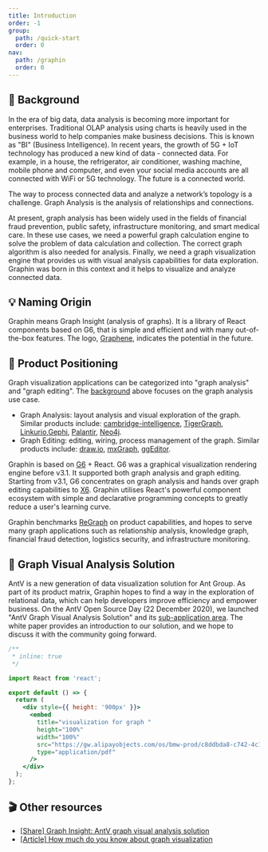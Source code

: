 ```yaml
---
title: Introduction
order: -1
group:
  path: /quick-start
  order: 0
nav:
  path: /graphin
  order: 0
---
```


## 📖 Background

In the era of big data, data analysis is becoming more important for enterprises. Traditional OLAP analysis using charts is heavily used in the business world to help companies make business decisions. This is known as "BI" (Business Intelligence). In recent years, the growth of 5G + IoT technology has produced a new kind of data - connected data. For example, in a house, the refrigerator, air conditioner, washing machine, mobile phone and computer, and even your social media accounts are all connected with WiFi or 5G technology. The future is a connected world.

The way to process connected data and analyze a network’s topology is a challenge. Graph Analysis is the analysis of relationships and connections.

At present, graph analysis has been widely used in the fields of financial fraud prevention, public safety, infrastructure monitoring, and smart medical care. In these use cases, we need a powerful graph calculation engine to solve the problem of data calculation and collection. The correct graph algorithm is also needed for analysis. Finally, we need a graph visualization engine that provides us with visual analysis capabilities for data exploration. Graphin was born in this context and it helps to visualize and analyze connected data.

## 💡 Naming Origin

Graphin means Graph Insight (analysis of graphs). It is a library of React components based on G6, that is simple and efficient and with many out-of-the-box features. The logo, [Graphene](https://en.wikipedia.org/wiki/Graphene), indicates the potential in the future.

## 🚀 Product Positioning

Graph visualization applications can be categorized into "graph analysis" and "graph editing". The [background](#Background) above focuses on the graph analysis use case.

- Graph Analysis: layout analysis and visual exploration of the graph. Similar products include: [cambridge-intelligence](https://cambridge-intelligence.com/), [TigerGraph](https://testdrive.tigergraph.com), [Linkurio](https://crunchbase.linkurio.us/demo/),[Gephi](https://gephi.org/), [Palantir](https://www.palantir.com/), [Neo4j](https://neo4j.com/product/).
- Graph Editing: editing, wiring, process management of the graph. Similar products include: [draw.io](https://www.draw.io/), [mxGraph](https://github.com/jgraph/mxgraph), [ggEditor](http://ggeditor.com/).

Graphin is based on [G6](https://g6.antv.vision/) + React. G6 was a graphical visualization rendering engine before v3.1. It supported both graph analysis and graph editing. Starting from v3.1, G6 concentrates on graph analysis and hands over graph editing capabilities to [X6](https://x6.antv.vision/). Graphin utilises React's powerful component ecosystem with simple and declarative programming concepts to greatly reduce a user's learning curve.

Graphin benchmarks [ReGraph](https://cambridge-intelligence.com/regraph/) on product capabilities, and hopes to serve many graph applications such as relationship analysis, knowledge graph, financial fraud detection, logistics security, and infrastructure monitoring.

## 💼 Graph Visual Analysis Solution

AntV is a new generation of data visualization solution for Ant Group. As part of its product matrix, Graphin hopes to find a way in the exploration of relational data, which can help developers improve efficiency and empower business. On the AntV Open Source Day (22 December 2020), we launched "AntV Graph Visual Analysis Solution" and its [sub-application area](https://graphin.antv.vision/solution/database/graph-database). The white paper provides an introduction to our solution, and we hope to discuss it with the community going forward.

```jsx
/**
 * inline: true
 */

import React from 'react';

export default () => {
  return (
    <div style={{ height: '900px' }}>
      <embed
        title="visualization for graph "
        height="100%"
        width="100%"
        src="https://gw.alipayobjects.com/os/bmw-prod/c8ddbda8-c742-4c11-9c68-3783dd5954b9.pdf"
        type="application/pdf"
      />
    </div>
  );
};
```

## 🎬 Other resources

- [[Share] Graph Insight: AntV graph visual analysis solution](https://www.bilibili.com/video/BV15h411y7AT)
- [[Article] How much do you know about graph visualization](https://www.yuque.com/antv/g6-blog)
